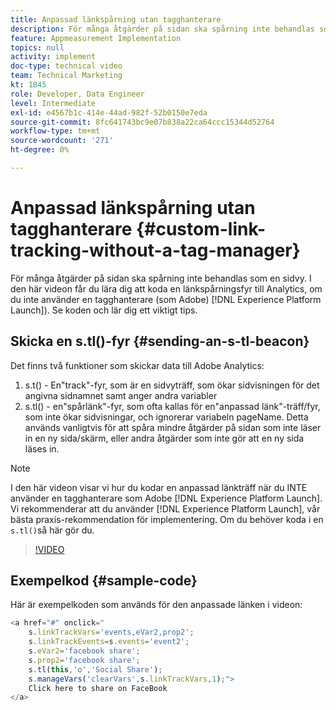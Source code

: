 ```yaml
---
title: Anpassad länkspårning utan tagghanterare
description: För många åtgärder på sidan ska spårning inte behandlas som en sidvy. I den här videon får du lära dig att koda en länkspårningsfyr till Analytics, om du inte använder en tagghanterare (som Experience Platform Launch). Se koden och lär dig ett viktigt tips.
feature: Appmeasurement Implementation
topics: null
activity: implement
doc-type: technical video
team: Technical Marketing
kt: 1845
role: Developer, Data Engineer
level: Intermediate
exl-id: e4567b1c-414e-44ad-982f-52b0150e7eda
source-git-commit: 8fc641743bc9e07b838a22ca64ccc15344d52764
workflow-type: tm+mt
source-wordcount: '271'
ht-degree: 0%

---
```


# Anpassad länkspårning utan tagghanterare {#custom-link-tracking-without-a-tag-manager}

För många åtgärder på sidan ska spårning inte behandlas som en sidvy. I den här videon får du lära dig att koda en länkspårningsfyr till Analytics, om du inte använder en tagghanterare (som Adobe) [!DNL Experience Platform Launch]). Se koden och lär dig ett viktigt tips.

## Skicka en s.tl()-fyr {#sending-an-s-tl-beacon}

Det finns två funktioner som skickar data till Adobe Analytics:

1. s.t() - En&quot;track&quot;-fyr, som är en sidvyträff, som ökar sidvisningen för det angivna sidnamnet samt anger andra variabler
1. s.tl() - en&quot;spårlänk&quot;-fyr, som ofta kallas för en&quot;anpassad länk&quot;-träff/fyr, som inte ökar sidvisningar, och ignorerar variabeln pageName. Detta används vanligtvis för att spåra mindre åtgärder på sidan som inte läser in en ny sida/skärm, eller andra åtgärder som inte gör att en ny sida läses in.

>[!NOTE]
>
>I den här videon visar vi hur du kodar en anpassad länkträff när du INTE använder en tagghanterare som Adobe [!DNL Experience Platform Launch]. Vi rekommenderar att du använder [!DNL Experience Platform Launch], vår bästa praxis-rekommendation för implementering. Om du behöver koda i en `s.tl()`så här gör du.

>[!VIDEO](https://video.tv.adobe.com/v/25832/?quality=12&learn=on)

## Exempelkod {#sample-code}

Här är exempelkoden som används för den anpassade länken i videon:

```JavaScript
<a href="#" onclick="
    s.linkTrackVars='events,eVar2,prop2';
    s.linkTrackEvents=s.events='event2';
    s.eVar2='facebook share';
    s.prop2='facebook share';
    s.tl(this,'o','Social Share');
    s.manageVars('clearVars',s.linkTrackVars,1);">
    Click here to share on FaceBook
</a>
```

